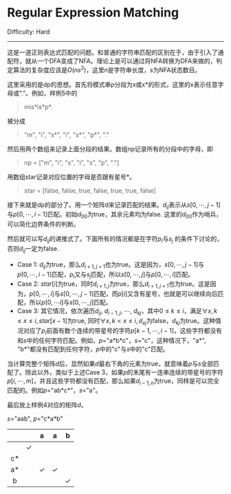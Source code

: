 # Regular Expression Matching

Difficulty: Hard

---

这是一道正则表达式匹配的问题。和普通的字符串匹配的区别在于，由于引入了通配符，就从一个DFA变成了NFA。理论上是可以通过将NFA转换为DFA来做的，判定算法的复杂度应该是$O(ns^2)$，这里$n$是字符串长度，$s$为NFA状态数目。

这里采用的是dp的思想。首先将模式串p分段为x或x\*的形式，这里的x表示任意字母或"."。例如，样例5中的

> mis\*is\*p\*.

被分成

> "m", "i", "s\*", "i", "s\*", "p\*", "."

然后用两个数组来记录上面分段的结果。数组np记录所有的分段中的字母，即

> np = ["m", "i", "s", "i", "s", "p", "."]

用数组star记录对应位置的字母是否跟有星号\*。

> star = [false, false, true, false, true, true, false]

接下来就是dp的部分了。用一个矩阵d来记录匹配的结果。$d_{ij}$表示从$s[0, \cdots, j-1]$与$p[0, \cdots, i-1]$匹配。初始$d_{00}$为true，其余元素均为false. 这里的$d_{00}$作为哨兵，可以简化边界条件的判断。

然后就可以写$d_{ij}$的递推式了。下面所有的情况都是在字符$p_i$与$s_j$	的条件下讨论的，否则$d_{ij}$一定为false.

- Case 1: $d_{ij}$为true，那么$d_{i+1,j+1}$也为true。这是因为，$s[0, \cdots, j-1]$与$p[0, \cdots, i-1]$匹配，$p_i$又与$s_j$匹配，所以$s[0, \cdots, j]$与$p[0, \cdots , i]$匹配。
- Case 2: $star[i]$为true，同时$d_{i+1, j}$为true，那么$d_{i+1, j+1}$也为true。这是因为，$p[0, \cdots, i]$与$s[0, \cdots, j-1]$匹配，而$p[i]$又含有星号，也就是可以继续向后匹配，所以$p[0, \cdots i]$与$s[0,\cdots ,j]$匹配。
- Case 3: 其它情况，依次遍历$d_{ij}$, $d_{i-1,j}$, $\cdots$, $d_{kj}$，其中$0\leq k\leq i$，满足$\forall x, k\leq x\leq i, star[x-1]$为true, 同时$\forall x, k<x\leq i, d_{xj}$为false，$d_{kj}$为true。这种情况对应了$p_i$前面有数个连续的带星号的字符$p[k-1, \cdots, i-1]$，这些字符都没有和$s$中的任何字符匹配。例如，$p=$"a\*b\*c"，$s=$"c"，这种情况下，"a\*", "b\*"都没有匹配到任何字符，$p$中的"c"与$s$中的"c"匹配。

当计算完整个矩阵$d$后，显然如果$d$最右下角的元素为true，就意味着$p$与$s$全部匹配了。除此以外，类似于上述Case 3，如果$p$的末尾有一连串连续的带星号的字符$p[i, \cdots, m]$，并且这些字符都没有匹配，那么如果$d_{i-1,n}$为true，同样是可以完全匹配的。例如$p=$"ab\*c\*"，$s=$"a"。

最后放上样例4对应的矩阵$d$。

$s=$"aab", $p=$"c\*a\*b"

|      |      |  a   |  a   |  b   |
| :--: | :--: | :--: | :--: | :--: |
|      |  ✓   |      |      |      |
| c\*  |      |      |      |      |
| a\*  |      |  ✓   |  ✓   |      |
|  b   |      |      |      |  ✓   |

​    
